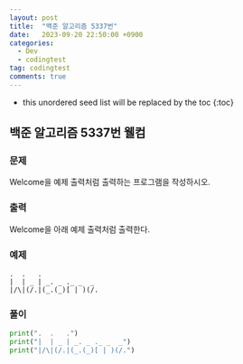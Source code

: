 ```yaml
---
layout: post
title:  "백준 알고리즘 5337번"
date:   2023-09-20 22:50:00 +0900
categories:
  - Dev
  - codingtest
tag: codingtest
comments: true
---
```


* this unordered seed list will be replaced by the toc
{:toc}

## 백준 알고리즘 5337번 웰컴

### 문제

Welcome을 예제 출력처럼 출력하는 프로그램을 작성하시오.

### 출력

Welcome을 아래 예제 출력처럼 출력한다.

### 예제

```
.  .   .
|  | _ | _. _ ._ _  _
|/\|(/.|(_.(_)[ | )(/.
```

### 풀이

```py
print(".  .   .")
print("|  | _ | _. _ ._ _  _")
print("|/\|(/.|(_.(_)[ | )(/.")
```